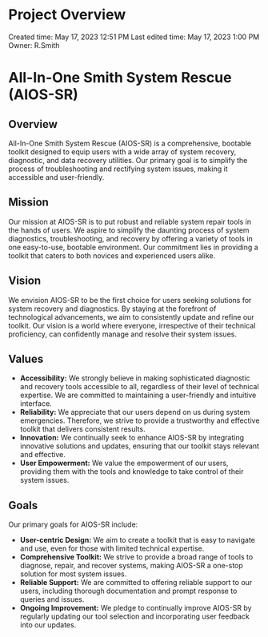 # Project Overview

Created time: May 17, 2023 12:51 PM
Last edited time: May 17, 2023 1:00 PM
Owner: R.Smith

# **All-In-One Smith System Rescue (AIOS-SR)**

## **Overview**

All-In-One Smith System Rescue (AIOS-SR) is a comprehensive, bootable toolkit designed to equip users with a wide array of system recovery, diagnostic, and data recovery utilities. Our primary goal is to simplify the process of troubleshooting and rectifying system issues, making it accessible and user-friendly.

## **Mission**

Our mission at AIOS-SR is to put robust and reliable system repair tools in the hands of users. We aspire to simplify the daunting process of system diagnostics, troubleshooting, and recovery by offering a variety of tools in one easy-to-use, bootable environment. Our commitment lies in providing a toolkit that caters to both novices and experienced users alike.

## **Vision**

We envision AIOS-SR to be the first choice for users seeking solutions for system recovery and diagnostics. By staying at the forefront of technological advancements, we aim to consistently update and refine our toolkit. Our vision is a world where everyone, irrespective of their technical proficiency, can confidently manage and resolve their system issues.

## **Values**

- **Accessibility:** We strongly believe in making sophisticated diagnostic and recovery tools accessible to all, regardless of their level of technical expertise. We are committed to maintaining a user-friendly and intuitive interface.
- **Reliability:** We appreciate that our users depend on us during system emergencies. Therefore, we strive to provide a trustworthy and effective toolkit that delivers consistent results.
- **Innovation:** We continually seek to enhance AIOS-SR by integrating innovative solutions and updates, ensuring that our toolkit stays relevant and effective.
- **User Empowerment:** We value the empowerment of our users, providing them with the tools and knowledge to take control of their system issues.

## **Goals**

Our primary goals for AIOS-SR include:

- **User-centric Design:** We aim to create a toolkit that is easy to navigate and use, even for those with limited technical expertise.
- **Comprehensive Toolkit:** We strive to provide a broad range of tools to diagnose, repair, and recover systems, making AIOS-SR a one-stop solution for most system issues.
- **Reliable Support:** We are committed to offering reliable support to our users, including thorough documentation and prompt response to queries and issues.
- **Ongoing Improvement:** We pledge to continually improve AIOS-SR by regularly updating our tool selection and incorporating user feedback into our updates.

#